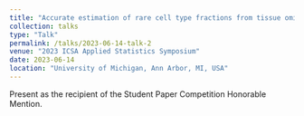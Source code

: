 ```yaml
---
title: "Accurate estimation of rare cell type fractions from tissue omics data via hierarchical deconvolution"
collection: talks
type: "Talk"
permalink: /talks/2023-06-14-talk-2
venue: "2023 ICSA Applied Statistics Symposium"
date: 2023-06-14
location: "University of Michigan, Ann Arbor, MI, USA"
---
```



Present as the recipient of the Student Paper Competition Honorable Mention.
